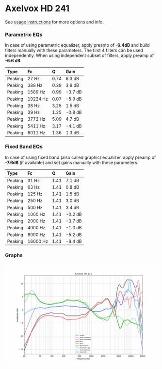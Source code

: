 # Axelvox HD 241
See [usage instructions](https://github.com/jaakkopasanen/AutoEq#usage) for more options and info.

### Parametric EQs
In case of using parametric equalizer, apply preamp of **-6.4dB** and build filters manually
with these parameters. The first 4 filters can be used independently.
When using independent subset of filters, apply preamp of **-6.6 dB**.

| Type    | Fc       |    Q | Gain    |
|:--------|:---------|:-----|:--------|
| Peaking | 27 Hz    | 0.74 | 6.3 dB  |
| Peaking | 388 Hz   | 0.39 | 3.9 dB  |
| Peaking | 1589 Hz  | 0.99 | -3.7 dB |
| Peaking | 19224 Hz | 0.07 | -5.9 dB |
| Peaking | 38 Hz    | 3.25 | 1.5 dB  |
| Peaking | 39 Hz    | 1.25 | -0.8 dB |
| Peaking | 3772 Hz  | 5.09 | 4.7 dB  |
| Peaking | 5411 Hz  | 3.17 | -4.1 dB |
| Peaking | 8011 Hz  | 1.36 | 1.3 dB  |

### Fixed Band EQs
In case of using fixed band (also called graphic) equalizer, apply preamp of **-7.6dB**
(if available) and set gains manually with these parameters.

| Type    | Fc       |    Q | Gain    |
|:--------|:---------|:-----|:--------|
| Peaking | 31 Hz    | 1.41 | 7.1 dB  |
| Peaking | 63 Hz    | 1.41 | 0.8 dB  |
| Peaking | 125 Hz   | 1.41 | 1.5 dB  |
| Peaking | 250 Hz   | 1.41 | 3.0 dB  |
| Peaking | 500 Hz   | 1.41 | 3.4 dB  |
| Peaking | 1000 Hz  | 1.41 | -0.2 dB |
| Peaking | 2000 Hz  | 1.41 | -3.7 dB |
| Peaking | 4000 Hz  | 1.41 | -1.0 dB |
| Peaking | 8000 Hz  | 1.41 | -5.2 dB |
| Peaking | 16000 Hz | 1.41 | -8.4 dB |

### Graphs
![](./Axelvox%20HD%20241.png)